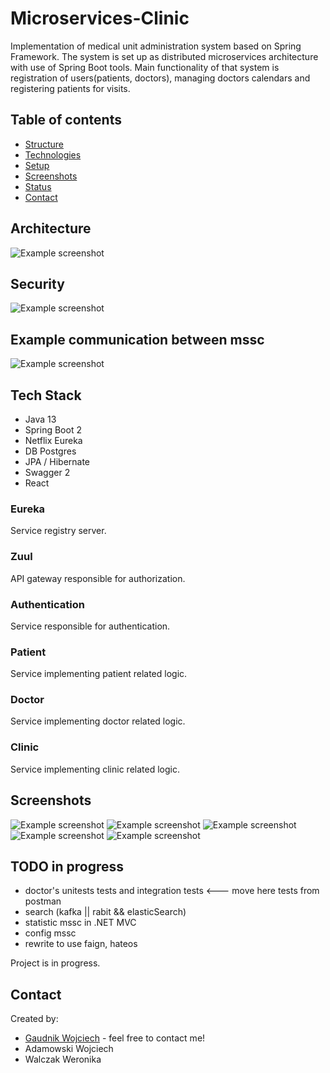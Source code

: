 # Microservices-Clinic
Implementation of medical unit administration system based on Spring Framework. The system is set up as distributed microservices architecture with use of Spring Boot tools. Main functionality of that system is registration of users(patients, doctors), managing doctors calendars and registering patients for visits.   

## Table of contents
* [Structure](#structure)
* [Technologies](#technologies)
* [Setup](#setup)
* [Screenshots](#screenshots)
* [Status](#status)
* [Contact](#contact)

## Architecture 
![Example screenshot](./Screenshots/Clinics%20Portal%20MSSC%20Architecture.png)
## Security
![Example screenshot](./Screenshots/Registration_Log%20in_Pull%20out_%20%20Data%20Flow.png)
## Example communication between mssc 
![Example screenshot](./Screenshots/Visit%20registration.png)

## Tech Stack 
* Java 13
* Spring Boot 2 
* Netflix Eureka
* DB Postgres
* JPA / Hibernate 
* Swagger 2
* React

### Eureka
Service registry server.
### Zuul
API gateway responsible for authorization.
### Authentication
Service responsible for authentication.
### Patient
Service implementing patient related logic.
### Doctor
Service implementing doctor related logic.
### Clinic
Service implementing clinic related logic.

## Screenshots
![Example screenshot](./Screenshots/Login.png)
![Example screenshot](./Screenshots/Edit.png)
![Example screenshot](./Screenshots/Information.png)
![Example screenshot](./Screenshots/Visits.png)
![Example screenshot](./Screenshots/Delete.png)

## TODO in progress
* doctor's unitests tests and integration tests <--- move here tests from postman 
* search (kafka || rabit && elasticSearch)
* statistic mssc in .NET MVC
* config mssc 
* rewrite to use faign, hateos  

Project is in progress.

## Contact
Created by:
* [Gaudnik Wojciech](mailto:gaudnik.wojciech@gmail.com) - feel free to contact me! 
* Adamowski Wojciech
* Walczak Weronika
